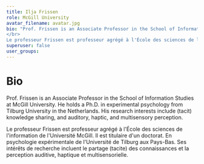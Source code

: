 ```yaml
---
title: Ilja Frissen
role: McGill University
avatar_filename: avatar.jpg
bio: "Prof. Frissen is an Associate Professor in the School of Information Studies at McGill University. He holds a Ph.D. in experimental psychology from Tilburg University in the Netherlands. His research interests include (tacit) knowledge sharing, and auditory, haptic, and multisensory perception. 
</br>
Le professeur Frissen est professeur agrégé à l'École des sciences de l'information de l'Université McGill. Il est titulaire d'un doctorat. En psychologie expérimentale de l'Université de Tilburg aux Pays-Bas. Ses intérêts de recherche incluent le partage (tacite) des connaissances et la perception auditive, haptique et multisensorielle."
superuser: false
user_groups:
---
```


# Bio

Prof. Frissen is an Associate Professor in the School of Information Studies at McGill University. He holds a Ph.D. in experimental psychology from Tilburg University in the Netherlands. His research interests include (tacit) knowledge sharing, and auditory, haptic, and multisensory perception. 

Le professeur Frissen est professeur agrégé à l'École des sciences de l'information de l'Université McGill. Il est titulaire d'un doctorat. En psychologie expérimentale de l'Université de Tilburg aux Pays-Bas. Ses intérêts de recherche incluent le partage (tacite) des connaissances et la perception auditive, haptique et multisensorielle.
